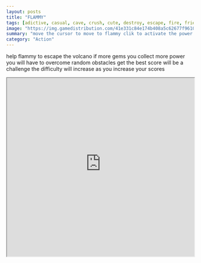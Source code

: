 ```yaml
---
layout: posts
title: "FLAMMY"
tags: [adictive, casual, cave, crush, cute, destroy, escape, fire, friendly, gems, mobile, power, random, speed, free, online, games, oyna, game, free, games, play, play, games]
image: "https://img.gamedistribution.com/41e331c84e174b408a5c62677f9610c9.jpg"
summary: "move the cursor to move to flammy clik to activate the power to destroy rocks  free online games oyna game free games play play games"
category: "Action"
---
```


help flammy to escape the volcano if more gems you collect more power you will have to overcome random obstacles get the best score will be a challenge the difficulty will increase as you increase your scores

<iframe width="100%" height="480px;" src="https://html5.gamedistribution.com/41e331c84e174b408a5c62677f9610c9/"></iframe>